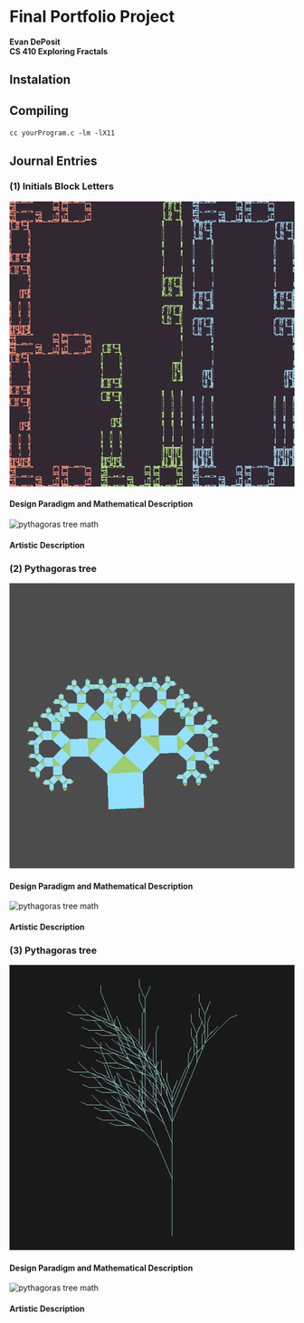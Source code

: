 # Final Portfolio Project
**Evan DePosit**  
**CS 410 Exploring Fractals**  

## Instalation

## Compiling

`cc yourProgram.c -lm -lX11`  

## Journal Entries

### (1) Initials Block Letters

![pythagoras tree img](./img/ifc_name.bmp)

#### Design Paradigm and Mathematical Description

![pythagoras tree math](./img/ifc_name.png)

#### Artistic Description

### (2) Pythagoras tree

![pythagoras tree img](./img/pythagorasTree.bmp)

#### Design Paradigm and Mathematical Description

![pythagoras tree math](./img/pythagorasTreeMath.png)

#### Artistic Description

### (3) Pythagoras tree

![pythagoras tree img](./img/L-system_fern.bmp)

#### Design Paradigm and Mathematical Description

![pythagoras tree math](./img/pythagorasTreeMath.png)

#### Artistic Description
